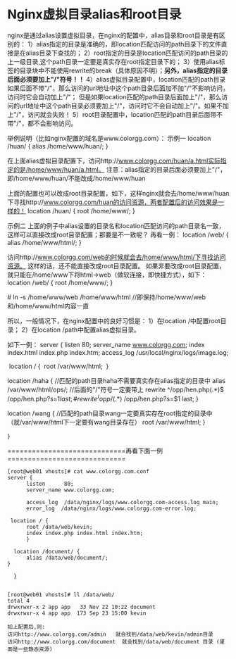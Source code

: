 # Nginx虚拟目录alias和root目录

nginx是通过alias设置虚拟目录，在nginx的配置中，alias目录和root目录是有区别的：
1）alias指定的目录是准确的，即location匹配访问的path目录下的文件直接是在alias目录下查找的；
2）root指定的目录是location匹配访问的path目录的上一级目录,这个path目录一定要是真实存在root指定目录下的；
3）使用alias标签的目录块中不能使用rewrite的break（具体原因不明）；**另外，alias指定的目录后面必须要加上"/"符号！！**
4）alias虚拟目录配置中，location匹配的path目录如果后面不带"/"，那么访问的url地址中这个path目录后面加不加"/"不影响访问，访问时它会自动加上"/"；
    但是如果location匹配的path目录后面加上"/"，那么访问的url地址中这个path目录必须要加上"/"，访问时它不会自动加上"/"。如果不加上"/"，访问就会失败！
5）root目录配置中，location匹配的path目录后面带不带"/"，都不会影响访问。


举例说明（比如nginx配置的域名是www.colorgg.com）：
示例一
location /huan/ {
      alias /home/www/huan/;
}

在上面alias虚拟目录配置下，访问http://www.colorgg.com/huan/a.html实际指定的是/home/www/huan/a.html。
注意：alias指定的目录后面必须要加上"/"，即/home/www/huan/不能改成/home/www/huan

上面的配置也可以改成root目录配置，如下，这样nginx就会去/home/www/huan下寻找http://www.colorgg.com/huan的访问资源，两者配置后的访问效果是一样的！
location /huan/ {
       root /home/www/;
}

示例二
上面的例子中alias设置的目录名和location匹配访问的path目录名一致，这样可以直接改成root目录配置；那要是不一致呢？
再看一例：
location /web/ {
      alias /home/www/html/;
}

访问http://www.colorgg.com/web的时候就会去/home/www/html/下寻找访问资源。
这样的话，还不能直接改成root目录配置。
如果非要改成root目录配置，就只能在/home/www下将html->web（做软连接，即快捷方式），如下：
location /web/ {
     root /home/www/;
}

\# ln -s /home/www/web /home/www/html       //即保持/home/www/web和/home/www/html内容一直

所以，一般情况下，在nginx配置中的良好习惯是：
1）在location /中配置root目录；
2）在location /path中配置alias虚拟目录。

如下一例：
server {
          listen 80;
          server_name www.colorgg.com;
          index index.html index.php index.htm;
          access_log /usr/local/nginx/logs/image.log;

​    location / {
​        root /var/www/html;
​        }

   location /haha {                                          //匹配的path目录haha不需要真实存在alias指定的目录中
       alias /var/www/html/ops/;                       //后面的"/"符号一定要带上
       rewrite ^/opp/hen.php(.*)$ /opp/hen.php?s=$1 last;
    \# rewrite ^/opp/(.*)$ /opp/hen.php?s=$1 last;
       }

   location /wang {                    //匹配的path目录wang一定要真实存在root指定的目录中（就/var/www/html下一定要有wang目录存在）
      root /var/www/html;
     }

 }

=============================再看下面一例=============================

```
[root@web01 vhosts]# cat www.colorgg.com.conf
server {
      listen      80;
      server_name www.colorgg.com;
     
      access_log  /data/nginx/logs/www.colorgg.com-access.log main;
      error_log  /data/nginx/logs/www.colorgg.com-error.log;
     
 location / {
      root /data/web/kevin;
      index index.php index.html index.htm;
      }
 
  location /document/ {
      alias /data/web/document/;
}
 
  }
 
 
[root@web01 vhosts]# ll /data/web/
total 4
drwxrwxr-x 2 app app   33 Nov 22 10:22 document
drwxrwxr-x 4 app app  173 Sep 23 15:00 kevin
 
如上配置后,则:
访问http://www.colorgg.com/admin   就会找到/data/web/kevin/admin目录
访问http://www.colorgg.com/document  就会找到/data/web/document 目录 (里面是一些静态资源)
```

